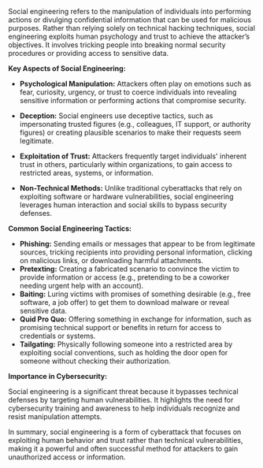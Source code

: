 Social engineering refers to the manipulation of individuals into performing actions or divulging confidential information that can be used for malicious purposes. Rather than relying solely on technical hacking techniques, social engineering exploits human psychology and trust to achieve the attacker’s objectives. It involves tricking people into breaking normal security procedures or providing access to sensitive data.

<b> Key Aspects of Social Engineering: </b>
* **Psychological Manipulation:** Attackers often play on emotions such as fear, curiosity, urgency, or trust to coerce individuals into revealing sensitive information or performing actions that compromise security.

* **Deception:** Social engineers use deceptive tactics, such as impersonating trusted figures (e.g., colleagues, IT support, or authority figures) or creating plausible scenarios to make their requests seem legitimate.

* **Exploitation of Trust:** Attackers frequently target individuals' inherent trust in others, particularly within organizations, to gain access to restricted areas, systems, or information.

* **Non-Technical Methods:** Unlike traditional cyberattacks that rely on exploiting software or hardware vulnerabilities, social engineering leverages human interaction and social skills to bypass security defenses.

<b> Common Social Engineering Tactics: </b>
* **Phishing:** Sending emails or messages that appear to be from legitimate sources, tricking recipients into providing personal information, clicking on malicious links, or downloading harmful attachments.
* **Pretexting:** Creating a fabricated scenario to convince the victim to provide information or access (e.g., pretending to be a coworker needing urgent help with an account).
* **Baiting:** Luring victims with promises of something desirable (e.g., free software, a job offer) to get them to download malware or reveal sensitive data.
* **Quid Pro Quo:** Offering something in exchange for information, such as promising technical support or benefits in return for access to credentials or systems.
* **Tailgating:** Physically following someone into a restricted area by exploiting social conventions, such as holding the door open for someone without checking their authorization.

<b> Importance in Cybersecurity: </b>

Social engineering is a significant threat because it bypasses technical defenses by targeting human vulnerabilities. It highlights the need for cybersecurity training and awareness to help individuals recognize and resist manipulation attempts.

In summary, social engineering is a form of cyberattack that focuses on exploiting human behavior and trust rather than technical vulnerabilities, making it a powerful and often successful method for attackers to gain unauthorized access or information.
